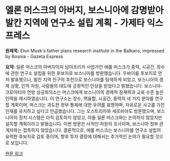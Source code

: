 # 엘론 머스크의 아버지, 보스니아에 감명받아 발칸 지역에 연구소 설립 계획 - 가제타 익스프레스

**원제목:** Elon Musk's father plans research institute in the Balkans, impressed by Bosnia - Gazeta Express

**요약:** 일론 머스크의 아버지이자 남아프리카 사업가인 에롤 머스크가 중력, 시공간, 장수에 관한 연구소 설립을 위한 후보지로 보스니아를 방문했습니다.  두바이를 후보지로 먼저 발표했으나, 발칸 지역 친구의 추천으로 보스니아를 탐색하게 되었고, 보스니아의 경제 상황, 인적 자원, 사람들의 태도에 긍정적인 인상을 받았다고 밝혔습니다.  보스니아-크로아티아 연방 상공회의소는 머스크에게 보스니아의 경제적 잠재력과 교육 수준 높은 인력을 제시하였습니다.  이 연구소는 장수, 핵융합, 시공간, 중력의 네 가지 분야를 연구할 계획이며,  머스크는 과도한 정부 통제에 대한 우려를 표명하며,  자유로운 사고를 가진 인재를 유치하고 싶다고 언급했습니다.  그는 오스트리아와 세르비아도 방문했으며, 보스니아의 정치 시스템은 아직 검토하지 않았고, 아들 일론 머스크와는 논의하지 않았지만 설득할 계획이라고 밝혔습니다.  이번 방문은 사적인 차원의 조사이며,  보스니아 정부 관계자와는 접촉하지 않았습니다.  결론적으로, 에롤 머스크는 보스니아를 연구소 설립의 유력한 후보지로 검토 중이며,  향후 투자 결정에 대해서는 추가적인 논의가 필요할 것으로 보입니다.

[원문 링크](https://www.gazetaexpress.com/en/babai-i-elon-musk-me-plan-per-institut-kerkimor-ne-ballkan-i-impresionuar-nga-bosnja/)
